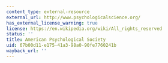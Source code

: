 ```yaml
---
content_type: external-resource
external_url: http://www.psychologicalscience.org/
has_external_license_warning: true
license: https://en.wikipedia.org/wiki/All_rights_reserved
status: ''
title: American Psychological Society
uid: 67b00d11-e175-41a3-98a0-90fe7760241b
wayback_url: ''
---
```

